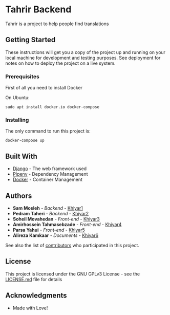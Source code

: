 # Tahrir Backend

Tahrir is a project to help people find translations

## Getting Started

These instructions will get you a copy of the project up and running on your local machine for development and testing purposes. See deployment for notes on how to deploy the project on a live system.

### Prerequisites

First of all you need to install Docker

On Ubuntu:
```
sudo apt install docker.io docker-compose
```

### Installing

The only command to run this project is:
```
docker-compose up
```

## Built With

* [Django](https://www.djangoproject.com/) - The web framework used
* [Pipenv](https://docs.pipenv.org/en/latest/) - Dependency Management
* [Docker](https://docker.com/) - Container Management


## Authors

* **Sam Mosleh** - *Backend* - [Khiyar1](https://github.com/sam-mosleh)
* **Pedram Taheri** - *Backend* - [Khiyar2](https://github.com/sam-mosleh)
* **Soheil Movahedan** - *Front-end* - [Khiyar3](https://github.com/sam-mosleh)
* **Amirhossein Tahmasebzade** - *Front-end* - [Khiyar4](https://github.com/sam-mosleh)
* **Parsa Yahui** - *Front-end* - [Khiyar5](https://github.com/sam-mosleh)
* **Alireza Kamkaar** - *Documents* - [Khiyar6](https://github.com/sam-mosleh)

See also the list of [contributors](https://github.com/your/project/contributors) who participated in this project.

## License

This project is licensed under the GNU GPLv3 License - see the [LICENSE.md](LICENSE.md) file for details

## Acknowledgments

* Made with Love!
